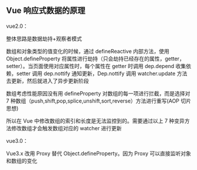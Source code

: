 ## Vue 响应式数据的原理

vue2.0：

整体思路是数据劫持+观察者模式

数组和对象类型的值变化的时候，通过 defineReactive 内部方法，使用 Object.defineProperty 将属性进行劫持（只会劫持已经存在的属性，getter，setter）。当页面使用对应属性时，每个属性在 getter 时调用 dep.depend 收集依赖，setter 调用 dep.nottify 通知更新，Dep.nottify 调用 watcher.update 方法去更新，然后就进入了异步更新阶段

数组考虑性能原因没有用 defineProperty 对数组的每一项进行拦截，而是选择对 7 种数组（push,shift,pop,splice,unshift,sort,reverse）方法进行重写(AOP 切片思想)

所以在 Vue 中修改数组的索引和长度是无法监控到的。需要通过以上 7 种变异方法修改数组才会触发数组对应的 watcher 进行更新

vue3.0：

Vue3.x 改用 Proxy 替代 Object.defineProperty。因为 Proxy 可以直接监听对象和数组的变化